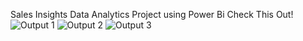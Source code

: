 Sales Insights Data Analytics Project using Power Bi
Check This Out!
![Output 1](https://github.com/Kaustubh-Indulkar/Sales-Insights/assets/147513594/461eab55-cb29-4695-adfb-3538d7cf9a4c)
![Output 2](https://github.com/Kaustubh-Indulkar/Sales-Insights/assets/147513594/0f6e46cb-d2cf-4a02-9e8d-1bcf092f887e)
![Output 3](https://github.com/Kaustubh-Indulkar/Sales-Insights/assets/147513594/2ee5ac26-d83c-4d3e-86d6-8c11bc0ac1b0)
